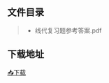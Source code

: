 ## 文件目录
> * 线代复习题参考答案.pdf
## 下载地址
[📥下载](https://github.com/ZHlovecat/ycitedu/tree/main/%E7%9B%90%E5%9F%8E%E5%B7%A5%E5%AD%A6%E9%99%A2%E8%AF%BE%E7%A8%8B%E6%94%BB%E7%95%A5%E5%85%B1%E4%BA%AB%E8%AE%A1%E5%88%92/%E7%BA%BF%E6%80%A7%E4%BB%A3%E6%95%B0)